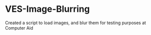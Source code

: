 # VES-Image-Blurring
Created a script to load images, and blur them for testing purposes at Computer Aid
